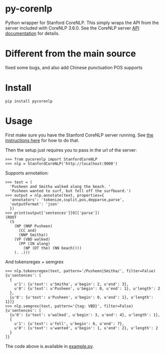 # py-corenlp
Python wrapper for Stanford CoreNLP.  This simply wraps the API from the server included with CoreNLP 3.6.0.  See the CoreNLP server [API documentation](http://stanfordnlp.github.io/CoreNLP/corenlp-server.html#api-documentation) for details.

# Different from the main source
fixed some bugs, and also add Chinese punctuation POS supports

# Install
```
pip install pycorenlp
```

# Usage
First make sure you have the Stanford CoreNLP server running.  See [the instructions here](http://stanfordnlp.github.io/CoreNLP/corenlp-server.html#getting-started) for how to do that.

Then the setup just requires you to pass in the url of the server:
```
>>> from pycorenlp import StanfordCoreNLP
>>> nlp = StanfordCoreNLP('http://localhost:9000')
```

Supports annotation:
```
>>> text = (
  'Pusheen and Smitha walked along the beach. '
  'Pusheen wanted to surf, but fell off the surfboard.')
>>> output = nlp.annotate(text, properties={
  'annotators': 'tokenize,ssplit,pos,depparse,parse',
  'outputFormat': 'json'
  })
>>> print(output['sentences'][0]['parse'])
(ROOT
  (S
    (NP (NNP Pusheen)
      (CC and)
      (NNP Smitha))
    (VP (VBD walked)
      (PP (IN along)
        (NP (DT the) (NN beach))))
    (. .)))
```

And tokensregex + semgrex
```
>>> nlp.tokensregex(text, pattern='/Pusheen|Smitha/', filter=False)
{u'sentences': [
  {
    u'1': {u'text': u'Smitha', u'begin': 2, u'end': 3},
    u'0': {u'text': u'Pusheen', u'begin': 0, u'end': 1}, u'length': 2
  },
  {u'0': {u'text': u'Pusheen', u'begin': 0, u'end': 1}, u'length': 1}]}
>>> nlp.semgrex(text, pattern='{tag: VBD}', filter=False)
{u'sentences': [
  {u'0': {u'text': u'walked', u'begin': 3, u'end': 4}, u'length': 1},
  {
    u'1': {u'text': u'fell', u'begin': 6, u'end': 7},
    u'0': {u'text': u'wanted', u'begin': 1, u'end': 2}, u'length': 2
  }
]}
```

The code above is available in [example.py](example.py).
